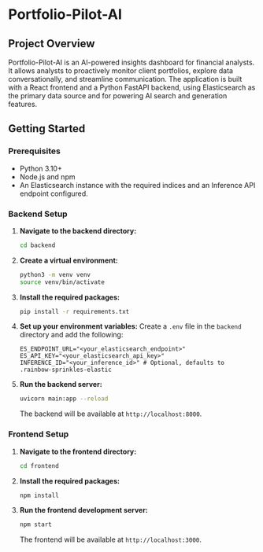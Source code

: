 # Portfolio-Pilot-AI

## Project Overview

Portfolio-Pilot-AI is an AI-powered insights dashboard for financial analysts. It allows analysts to proactively monitor client portfolios, explore data conversationally, and streamline communication. The application is built with a React frontend and a Python FastAPI backend, using Elasticsearch as the primary data source and for powering AI search and generation features.

## Getting Started

### Prerequisites

- Python 3.10+
- Node.js and npm
- An Elasticsearch instance with the required indices and an Inference API endpoint configured.

### Backend Setup

1.  **Navigate to the backend directory:**
    ```bash
    cd backend
    ```

2.  **Create a virtual environment:**
    ```bash
    python3 -m venv venv
    source venv/bin/activate
    ```

3.  **Install the required packages:**
    ```bash
    pip install -r requirements.txt
    ```

4.  **Set up your environment variables:**
    Create a `.env` file in the `backend` directory and add the following:
    ```
    ES_ENDPOINT_URL="<your_elasticsearch_endpoint>"
    ES_API_KEY="<your_elasticsearch_api_key>"
    INFERENCE_ID="<your_inference_id>" # Optional, defaults to .rainbow-sprinkles-elastic
    ```

5.  **Run the backend server:**
    ```bash
    uvicorn main:app --reload
    ```
    The backend will be available at `http://localhost:8000`.

### Frontend Setup

1.  **Navigate to the frontend directory:**
    ```bash
    cd frontend
    ```

2.  **Install the required packages:**
    ```bash
    npm install
    ```

3.  **Run the frontend development server:**
    ```bash
    npm start
    ```
    The frontend will be available at `http://localhost:3000`.
